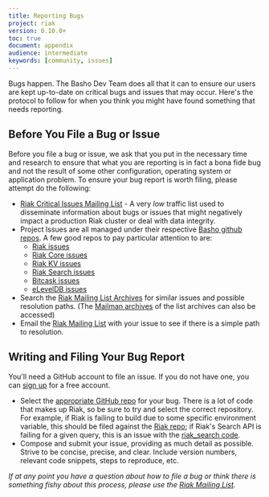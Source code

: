 ```yaml
---
title: Reporting Bugs
project: riak
version: 0.10.0+
toc: true
document: appendix
audience: intermediate
keywords: [community, issues]
---
```


Bugs happen. The Basho Dev Team does all that it can to ensure our users are kept up-to-date on critical bugs and issues that may occur. Here's the protocol to follow for when you think you might have found something that needs reporting.

## Before You File a Bug or Issue

Before you file a bug or issue, we ask that you put in the necessary time and research to ensure that what you are reporting is in fact a bona fide bug and not the result of some other configuration, operating system or application problem. To ensure your bug report is worth filing, please attempt do the following:

* [Riak Critical Issues Mailing List](http://lists.basho.com/mailman/listinfo/riak-critical-issues_lists.basho.com) - A very *low* traffic list used to disseminate information about bugs or issues that might negatively impact a production Riak cluster or deal with data integrity. 
* Project Issues are all managed under their respective [Basho github repos](https://github.com/basho/).
  A few good repos to pay particular attention to are:
    * [Riak issues](https://github.com/basho/riak/issues)
    * [Riak Core issues](https://github.com/basho/riak_core/issues)
    * [Riak KV issues](https://github.com/basho/riak_kv/issues)
    * [Riak Search issues](https://github.com/basho/riak_search/issues)
    * [Bitcask issues](https://github.com/basho/bitcask/issues)
    * [eLevelDB issues](https://github.com/basho/eleveldb/issues)
* Search the [Riak Mailing List Archives](http://riak.markmail.org/) for similar issues and possible resolution paths. (The [Mailman archives](http://lists.basho.com/pipermail/riak-users_lists.basho.com/) of the list archives can also be accessed)
* Email the [Riak Mailing List](http://lists.basho.com/mailman/listinfo/riak-users_lists.basho.com) with your issue to see if there is a simple path to resolution. 

## Writing and Filing Your Bug Report

<div class="info">
You'll need a GitHub account to file an issue. If you do not have one, you can <a href="https://github.com/signup/free">sign up</a> for a free account.
</div>	

* Select the [appropriate GitHub repo](https://github.com/basho/) for your bug. There is a lot of code that makes up Riak, so be sure to try and select the correct repository. For example, if Riak is failing to build due to some specific environment variable, this should be filed against the [Riak repo](https://github.com/basho/riak/issues); if Riak's Search API is failing for a given query, this is an issue with the [riak_search code](https://github.com/basho/riak_search/issues).
* Compose and submit your issue, providing as much detail as possible. Strive to be concise, precise, and clear. Include version numbers, relevant code snippets, steps to reproduce, etc. 

_If at any point you have a question about how to file a bug or think there is something fishy about this process, please use the [Riak Mailing List](http://lists.basho.com/mailman/listinfo/riak-users_lists.basho.com)._
